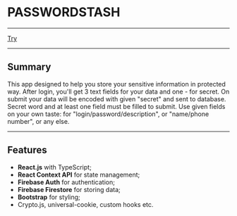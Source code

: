 # PASSWORDSTASH

---

[Try](https://passwordstash.netlify.app/)

---

## Summary

This app designed to help you store your sensitive information in protected way. After login, you'll get 3 text fields for your data and one - for secret. On submit your data will be encoded with given "secret" and sent to database. Secret word and at least one field must be filled to submit. Use given fields on your own taste: for "login/password/description", or "name/phone number", or any else.

---

## Features

- **React.js** with TypeScript;
- **React Context API** for state management;
- **Firebase Auth** for authentication;
- **Firebase Firestore** for storing data;
- **Bootstrap** for styling;
- Crypto.js, universal-cookie, custom hooks etc.
